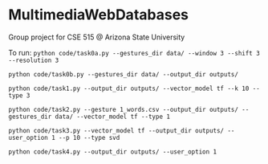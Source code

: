 # MultimediaWebDatabases
Group project for CSE 515 @ Arizona State University


To run:
```python code/task0a.py --gestures_dir data/ --window 3 --shift 3 --resolution 3```

```python code/task0b.py --gestures_dir data/ --output_dir outputs/```


```python code/task1.py --output_dir outputs/ --vector_model tf --k 10 --type 3```

```python code/task2.py --gesture 1_words.csv --output_dir outputs/ --gestures_dir data/ --vector_model tf --type 1```

``` python code/task3.py --vector_model tf --output_dir outputs/ --user_option 1 --p 10 --type svd ```

``` python code/task4.py --output_dir outputs/ --user_option 1 ```
